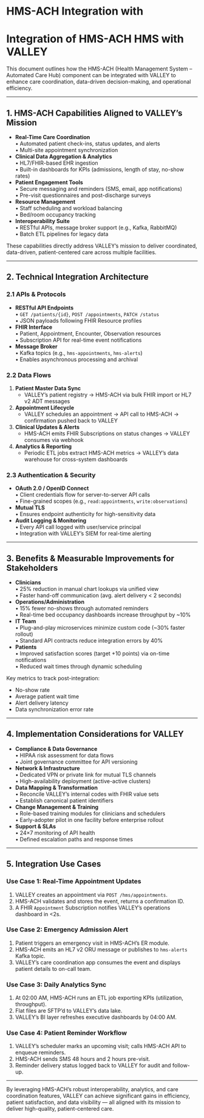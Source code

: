 # HMS-ACH Integration with 

# Integration of HMS-ACH HMS with VALLEY

This document outlines how the HMS-ACH (Health Management System – Automated Care Hub) component can be integrated with VALLEY to enhance care coordination, data-driven decision-making, and operational efficiency.

---

## 1. HMS-ACH Capabilities Aligned to VALLEY’s Mission

- **Real-Time Care Coordination**  
  • Automated patient check-ins, status updates, and alerts  
  • Multi-site appointment synchronization  
- **Clinical Data Aggregation & Analytics**  
  • HL7/FHIR-based EHR ingestion  
  • Built-in dashboards for KPIs (admissions, length of stay, no-show rates)  
- **Patient Engagement Tools**  
  • Secure messaging and reminders (SMS, email, app notifications)  
  • Pre-visit questionnaires and post-discharge surveys  
- **Resource Management**  
  • Staff scheduling and workload balancing  
  • Bed/room occupancy tracking  
- **Interoperability Suite**  
  • RESTful APIs, message broker support (e.g., Kafka, RabbitMQ)  
  • Batch ETL pipelines for legacy data  

These capabilities directly address VALLEY’s mission to deliver coordinated, data-driven, patient-centered care across multiple facilities.

---

## 2. Technical Integration Architecture

### 2.1 APIs & Protocols
- **RESTful API Endpoints**  
  • `GET /patients/{id}`, `POST /appointments`, `PATCH /status`  
  • JSON payloads following FHIR Resource profiles  
- **FHIR Interface**  
  • Patient, Appointment, Encounter, Observation resources  
  • Subscription API for real-time event notifications  
- **Message Broker**  
  • Kafka topics (e.g., `hms-appointments`, `hms-alerts`)  
  • Enables asynchronous processing and archival  

### 2.2 Data Flows
1. **Patient Master Data Sync**  
   - VALLEY’s patient registry → HMS-ACH via bulk FHIR import or HL7 v2 ADT messages  
2. **Appointment Lifecycle**  
   - VALLEY schedules an appointment → API call to HMS-ACH → confirmation pushed back to VALLEY  
3. **Clinical Updates & Alerts**  
   - HMS-ACH emits FHIR Subscriptions on status changes → VALLEY consumes via webhook  
4. **Analytics & Reporting**  
   - Periodic ETL jobs extract HMS-ACH metrics → VALLEY’s data warehouse for cross-system dashboards  

### 2.3 Authentication & Security
- **OAuth 2.0 / OpenID Connect**  
  • Client credentials flow for server-to-server API calls  
  • Fine-grained scopes (e.g., `read:appointments`, `write:observations`)  
- **Mutual TLS**  
  • Ensures endpoint authenticity for high-sensitivity data  
- **Audit Logging & Monitoring**  
  • Every API call logged with user/service principal  
  • Integration with VALLEY’s SIEM for real-time alerting  

---

## 3. Benefits & Measurable Improvements for Stakeholders

- **Clinicians**  
  • 25% reduction in manual chart lookups via unified view  
  • Faster hand-off communication (avg. alert delivery < 2 seconds)  
- **Operations/Administration**  
  • 15% fewer no-shows through automated reminders  
  • Real-time bed occupancy dashboards increase throughput by ~10%  
- **IT Team**  
  • Plug-and-play microservices minimize custom code (~30% faster rollout)  
  • Standard API contracts reduce integration errors by 40%  
- **Patients**  
  • Improved satisfaction scores (target +10 points) via on-time notifications  
  • Reduced wait times through dynamic scheduling  

Key metrics to track post-integration:
- No-show rate  
- Average patient wait time  
- Alert delivery latency  
- Data synchronization error rate  

---

## 4. Implementation Considerations for VALLEY

- **Compliance & Data Governance**  
  • HIPAA risk assessment for data flows  
  • Joint governance committee for API versioning  
- **Network & Infrastructure**  
  • Dedicated VPN or private link for mutual TLS channels  
  • High-availability deployment (active-active clusters)  
- **Data Mapping & Transformation**  
  • Reconcile VALLEY’s internal codes with FHIR value sets  
  • Establish canonical patient identifiers  
- **Change Management & Training**  
  • Role-based training modules for clinicians and schedulers  
  • Early-adopter pilot in one facility before enterprise rollout  
- **Support & SLAs**  
  • 24×7 monitoring of API health  
  • Defined escalation paths and response times  

---

## 5. Integration Use Cases

### Use Case 1: Real-Time Appointment Updates
1. VALLEY creates an appointment via `POST /hms/appointments`.  
2. HMS-ACH validates and stores the event, returns a confirmation ID.  
3. A FHIR `Appointment` Subscription notifies VALLEY’s operations dashboard in <2s.

### Use Case 2: Emergency Admission Alert
1. Patient triggers an emergency visit in HMS-ACH’s ER module.  
2. HMS-ACH emits an HL7 v2 ORU message or publishes to `hms-alerts` Kafka topic.  
3. VALLEY’s care coordination app consumes the event and displays patient details to on-call team.

### Use Case 3: Daily Analytics Sync
1. At 02:00 AM, HMS-ACH runs an ETL job exporting KPIs (utilization, throughput).  
2. Flat files are SFTP’d to VALLEY’s data lake.  
3. VALLEY’s BI layer refreshes executive dashboards by 04:00 AM.

### Use Case 4: Patient Reminder Workflow
1. VALLEY’s scheduler marks an upcoming visit; calls HMS-ACH API to enqueue reminders.  
2. HMS-ACH sends SMS 48 hours and 2 hours pre-visit.  
3. Reminder delivery status logged back to VALLEY for audit and follow-up.

---

By leveraging HMS-ACH’s robust interoperability, analytics, and care coordination features, VALLEY can achieve significant gains in efficiency, patient satisfaction, and data visibility — all aligned with its mission to deliver high-quality, patient-centered care.